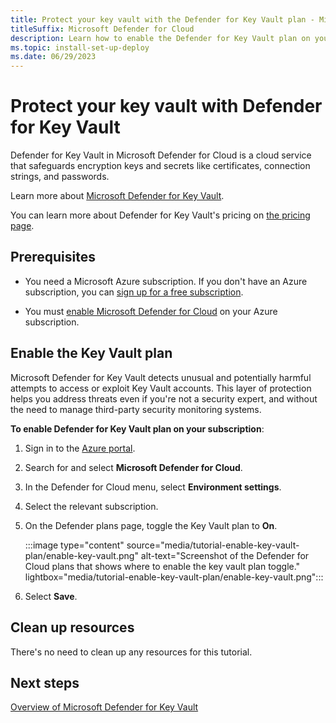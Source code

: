 ```yaml
---
title: Protect your key vault with the Defender for Key Vault plan - Microsoft Defender for Cloud
titleSuffix: Microsoft Defender for Cloud
description: Learn how to enable the Defender for Key Vault plan on your Azure subscription for Microsoft Defender for Cloud.
ms.topic: install-set-up-deploy
ms.date: 06/29/2023
---
```


# Protect your key vault with Defender for Key Vault

Defender for Key Vault in Microsoft Defender for Cloud is a cloud service that safeguards encryption keys and secrets like certificates, connection strings, and passwords.

Learn more about [Microsoft Defender for Key Vault](defender-for-key-vault-introduction.md).

You can learn more about Defender for Key Vault's pricing on [the pricing page](https://azure.microsoft.com/pricing/details/defender-for-cloud/).

## Prerequisites

- You need a Microsoft Azure subscription. If you don't have an Azure subscription, you can [sign up for a free subscription](https://azure.microsoft.com/pricing/free-trial/).

- You must [enable Microsoft Defender for Cloud](get-started.md#enable-defender-for-cloud-on-your-azure-subscription) on your Azure subscription.

## Enable the Key Vault plan

Microsoft Defender for Key Vault detects unusual and potentially harmful attempts to access or exploit Key Vault accounts. This layer of protection helps you address threats even if you're not a security expert, and without the need to manage third-party security monitoring systems.

**To enable Defender for Key Vault plan on your subscription**:

1. Sign in to the [Azure portal](https://portal.azure.com).

1. Search for and select **Microsoft Defender for Cloud**.

1. In the Defender for Cloud menu, select **Environment settings**.

1. Select the relevant subscription.

1. On the Defender plans page, toggle the Key Vault plan to **On**.

    :::image type="content" source="media/tutorial-enable-key-vault-plan/enable-key-vault.png" alt-text="Screenshot of the Defender for Cloud plans that shows where to enable the key vault plan toggle." lightbox="media/tutorial-enable-key-vault-plan/enable-key-vault.png":::

1. Select **Save**.

## Clean up resources

There's no need to clean up any resources for this tutorial.

## Next steps

[Overview of Microsoft Defender for Key Vault](defender-for-key-vault-introduction.md)
